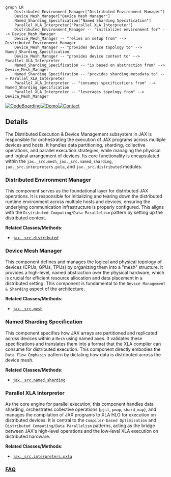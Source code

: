 ```mermaid
graph LR
    Distributed_Environment_Manager["Distributed Environment Manager"]
    Device_Mesh_Manager["Device Mesh Manager"]
    Named_Sharding_Specification["Named Sharding Specification"]
    Parallel_XLA_Interpreter["Parallel XLA Interpreter"]
    Distributed_Environment_Manager -- "initializes environment for" --> Device_Mesh_Manager
    Device_Mesh_Manager -- "relies on setup from" --> Distributed_Environment_Manager
    Device_Mesh_Manager -- "provides device topology to" --> Named_Sharding_Specification
    Device_Mesh_Manager -- "provides device context to" --> Parallel_XLA_Interpreter
    Named_Sharding_Specification -- "is based on abstraction from" --> Device_Mesh_Manager
    Named_Sharding_Specification -- "provides sharding metadata to" --> Parallel_XLA_Interpreter
    Parallel_XLA_Interpreter -- "consumes specifications from" --> Named_Sharding_Specification
    Parallel_XLA_Interpreter -- "leverages topology from" --> Device_Mesh_Manager
```

[![CodeBoarding](https://img.shields.io/badge/Generated%20by-CodeBoarding-9cf?style=flat-square)](https://github.com/CodeBoarding/CodeBoarding)[![Demo](https://img.shields.io/badge/Try%20our-Demo-blue?style=flat-square)](https://www.codeboarding.org/demo)[![Contact](https://img.shields.io/badge/Contact%20us%20-%20contact@codeboarding.org-lightgrey?style=flat-square)](mailto:contact@codeboarding.org)

## Details

The Distributed Execution & Device Management subsystem in JAX is responsible for orchestrating the execution of JAX programs across multiple devices and hosts. It handles data partitioning, sharding, collective operations, and parallel execution strategies, while managing the physical and logical arrangement of devices. Its core functionality is encapsulated within the `jax._src.mesh`, `jax._src.named_sharding`, `jax._src.interpreters.pxla`, and `jax._src.distributed` modules.

### Distributed Environment Manager
This component serves as the foundational layer for distributed JAX operations. It is responsible for initializing and tearing down the distributed runtime environment across multiple hosts and devices, ensuring the underlying communication infrastructure is properly configured. This aligns with the `Distributed Computing/Data Parallelism` pattern by setting up the distributed context.


**Related Classes/Methods**:

- <a href="https://github.com/jax-ml/jax/blob/main/jax/_src/distributed.py" target="_blank" rel="noopener noreferrer">`jax._src.distributed`</a>


### Device Mesh Manager
This component defines and manages the logical and physical topology of devices (CPUs, GPUs, TPUs) by organizing them into a "mesh" structure. It provides a high-level, named abstraction over the physical hardware, which is crucial for efficient resource allocation and data placement in a distributed setting. This component is fundamental to the `Device Management & Sharding` aspect of the architecture.


**Related Classes/Methods**:

- <a href="https://github.com/jax-ml/jax/blob/main/jax/_src/mesh.py" target="_blank" rel="noopener noreferrer">`jax._src.mesh`</a>


### Named Sharding Specification
This component specifies how JAX arrays are partitioned and replicated across devices within a `Mesh` using named axes. It validates these specifications and translates them into a format that the XLA compiler can consume for distributed execution. This component directly embodies the `Data Flow Emphasis` pattern by dictating how data is distributed across the device mesh.


**Related Classes/Methods**:

- <a href="https://github.com/jax-ml/jax/blob/main/jax/_src/named_sharding.py" target="_blank" rel="noopener noreferrer">`jax._src.named_sharding`</a>


### Parallel XLA Interpreter
As the core engine for parallel execution, this component handles data sharding, orchestrates collective operations (`pjit`, `pmap`, `shard_map`), and manages the compilation of JAX programs to XLA HLO for execution on distributed devices. It is central to the `Compiler-based Optimization` and `Distributed Computing/Data Parallelism` patterns, acting as the bridge between JAX's high-level operations and the low-level XLA execution on distributed hardware.


**Related Classes/Methods**:

- <a href="https://github.com/jax-ml/jax/blob/main/jax/_src/interpreters/pxla.py" target="_blank" rel="noopener noreferrer">`jax._src.interpreters.pxla`</a>




### [FAQ](https://github.com/CodeBoarding/GeneratedOnBoardings/tree/main?tab=readme-ov-file#faq)